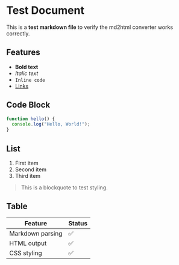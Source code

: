 # Test Document

This is a **test markdown file** to verify the md2html converter works correctly.

## Features

- **Bold text**
- *Italic text* 
- `Inline code`
- [Links](https://example.com)

## Code Block

```javascript
function hello() {
  console.log("Hello, World!");
}
```

## List

1. First item
2. Second item
3. Third item

> This is a blockquote to test styling.

## Table

| Feature | Status |
|---------|--------|
| Markdown parsing | ✅ |
| HTML output | ✅ |
| CSS styling | ✅ |